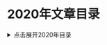 2020年文章目录
===

<details>
<summary>点击展开2020年目录</summary>


* [01.HotSpot JVM 的内存模型](./01_jvm_memory_model/README.md)【已完成】
* [02.自旋锁与信号量](./02_spinlock-vs-semaphore/README.md)【已完成】
* [03.Java坑人面试题系列: 包装类（中级）](./03_quiz-wrapper-classes/README.md)【已完成】
* [04.Java坑人面试题系列: 思考while与for循环（中级难度）](./04_quiz-loop-constructs/README.md)【已完成】
* [05.Linux系统命令 - 查看内存使用情况](./05_linux-memory-usage/README.md)【已完成】
* [06.G1垃圾收集器生产环境调优](./06_g1_gc_tuning/README.md)【已完成】
* [07.Java坑人面试题系列: 线程/线程池（高级难度）](./07_quiz-executor-service/README.md)【已完成】
* [08.Different Ways to Capture Java Heap Dumps](./08_java-heap-dump/README.md)
* [09.Java线程Dump](./09_java-thread-dump/README.md)
* [10.高级数据结构: 跳跃表（Skip List）](./10_skip-list/README.md)
* [11.提高性能的JVM参数简介](./11_jvm-arguments-of-highly-effective/README.md)
* [12.Introduction to the POM](./12_introduction-to-the-pom/README.md)
* [13.为什么问题诊断和排查这么困难](./13_why-troubleshooting-so-hard/README.md)
* [14.Micrometer Documentation](./14_micrometer_intro/README.md)
* [15.]()
* [16.]()
* [17.Java坑人面试题系列: 变量声明（中级难度）](./17_quiz-variable-declaration/README.md)【已完成】
* [18.]()
* []()



</details>
